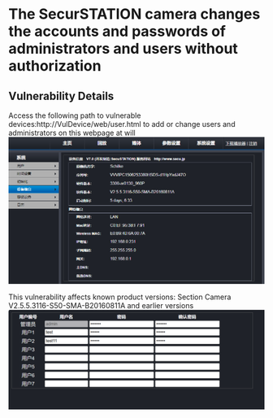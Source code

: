 # The SecurSTATION camera changes the accounts and passwords of administrators and users without authorization

## Vulnerability Details

Access the following path to vulnerable devices:http://VulDevice/web/user.html to add or change users and administrators on this webpage at will
![](https://github.com/kklzzcun/Camera/blob/main/Camera/assets/1.png)

This vulnerability affects known product versions:
Section Camera V2.5.5.3116-S50-SMA-B20160811A and earlier versions
![](https://github.com/kklzzcun/Camera/blob/main/Camera/assets/99ea40159f8d84225664b1dda053643.png)
